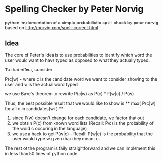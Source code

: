 # Spelling Checker by Peter Norvig

python implementation of a simple probabilistic spell-check by peter norvig based on http://norvig.com/spell-correct.html

## Idea

The core of Peter's idea is to use probabilities to identify which word the user would want to have typed as opposed to
what they actually typed. 

To that effect, consider 

P(c|w) - where c is the candidate word we want to consider showing to the user and w is the actual word typed

we use Baye's theorem to rewrite P(c|w) as P(c) * P(w|c) / P(w)

Thus, the best possible result that we would like to show is ** max( P(c|w) for all c in candidates(w) ) **

1. since P(w) doesn't change for each candidate, we factor that out
2. we obtain P(c) from known word lists (Recall: P(c) is the probability of the word c occuring in the language)
3. we use a hack to get P(w|c) - Recall: P(w|c) is the probability that the user would type w given that they meant c. 

The rest of the program is faily straightforward and we can implement this in less than 50 lines of python code.
